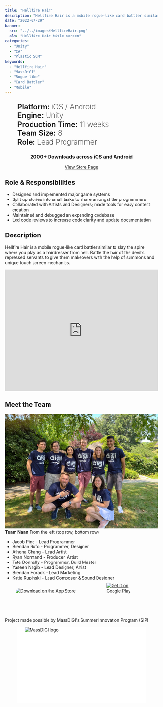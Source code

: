 ```yaml
---
title: "Hellfire Hair"
description: "Hellfire Hair is a mobile rogue-like card battler similar to slay the spire where you play as a hairdresser from hell. Battle the hair of the devil’s repressed servants to give them makeovers with the help of summons and unique touch screen mechanics."
date: "2022-07-29"
banner:
  src: "../../images/HellfireHair.png"
  alt: "Hellfire Hair title screen"
categories:
  - "Unity"
  - "C#"
  - "Plastic SCM"
keywords:
  - "Hellfire Hair"
  - "MassDiGI"
  - "Rogue-like"
  - "Card Battler"
  - "Mobile"
---
```


<style>
  .detailsName {
    text-align: left;
    font-weight: 600;
  }
  .detailsInfo {
    text-align: right;
    font-weight: 200;
    color: var(--subtext-color);
  }
  .airbridgeButton {
    border-radius: var(--border-radius);
    border: 0.125rem solid var(--primary-color);
    background: var(--background-color);
    padding: 0.5rem 1.5rem;
    transition: 25ms ease-out;
    color: var(--primary-color);
    margin-bottom: .5rem;
  }
  .airbridgeButton:hover {
    background: var(--primary-color);
    color: var(--background-color);
  }
  .storePages {
    display: flex; flex-direction: row; justify-content: space-around;
  }
  .storePages > a { margin-top: .75rem }
  .massdigiLogo { width: 400px; height: 250px; object-fit: cover; margin: auto; padding-left: 25px; background: white }
  @media (max-width: 666px) {
    .storePages { flex-direction: column; align-items: center }
  }
</style>

<ul style="font-size: 1.5rem; list-style: none">
  <li>
    <span class="detailsName">Platform:</span>
    <span class="detailsInfo">iOS / Android</span>
  </li>
  <li>
    <span class="detailsName">Engine:</span>
    <span class="detailsInfo">Unity</span>
  </li>
  <li>
    <span class="detailsName">Production Time:</span>
    <span class="detailsInfo">11 weeks</span>
  </li>
  <li>
    <span class="detailsName">Team Size:</span>
    <span class="detailsInfo">8</span>
  </li>
  <li>
    <span class="detailsName">Role:</span>
    <span class="detailsInfo">Lead Programmer</span>
  </li>
</ul>

<div style="text-align: center">
  <h3 style="color: var(--code-block-fun)">
    2000+ Downloads across iOS and Android</h3>
  <a href="https://abr.ge/poqliv" target="_blank" class="airbridgeButton">View Store Page</a>
</div>

## Role & Responsibilities
- Designed and implemented major game systems
- Split up stories into small tasks to share amongst the programmers
- Collaborated with Artists and Designers; made tools for easy content creation
- Maintained and debugged an expanding codebase
- Led code reviews to increase code clarity and update documentation

## Description
Hellfire Hair is a mobile rogue-like card battler similar to slay the spire where you play as a hairdresser from hell. Battle the hair of the devil’s repressed servants to give them makeovers with the help of summons and unique touch screen mechanics.

<iframe style="max-width: min(660px, 100%); max-height: 400px; margin: auto;" width="660" height="440" frameborder="0" src="https://www.youtube.com/embed/pgkDYAey3tw" title="YouTube video player" frameborder="0" allow="accelerometer; autoplay; clipboard-write; encrypted-media; gyroscope; picture-in-picture" allowfullscreen></iframe>

## Meet the Team
![Picture of Team Naan](../../images/SIP22Naan.jpeg)
**Team Naan** <span style="color: var(--subtext-color)">From the left (top row, bottom row)<span>
- Jacob Pine - Lead Programmer
- Brendan Rufo - Programmer, Designer
- Athena Chang - Lead Artist
- Ryan Normand - Producer, Artist
- Tate Donnelly - Programmer, Build Master
- Yaseen Nagib - Lead Designer, Artist
- Brendan Horack - Lead Marketing
- Katie Rupinski - Lead Composer & Sound Designer

<div class="storePages">
  <a href="https://apps.apple.com/us/app/hellfire-hair/id1630220119?itsct=apps_box_badge&amp;itscg=30200" style="display: block; overflow: hidden; border-radius: 13px; width: 250px; height: 83px;">
    <img src="https://tools.applemediaservices.com/api/badges/download-on-the-app-store/black/en-us?size=250x83&amp;releaseDate=1659312000&h=2b5cbfaedbf1f866a2a579cb9d9a9473" alt="Download on the App Store" style="border-radius: 13px; width: 100%; height: 100%">
  </a>
  <a href='https://play.google.com/store/apps/details?id=com.MassDiGi.Naan&pcampaignid=pcampaignidMKT-Other-global-all-co-prtnr-py-PartBadge-Mar2515-1'>
    <img alt='Get it on Google Play' style="max-height: 123px; margin: -20px" src='https://play.google.com/intl/en_us/badges/static/images/badges/en_badge_web_generic.png'/>
  </a>
</div>

Project made possible by MassDiGI's Summer Innovation Program (SIP)
<div style="display: flex; justify-content: around">
  <img class="massdigiLogo" src="https://pbs.twimg.com/profile_images/1402363749831426052/PQItLPnn_400x400.jpg" alt="MassDiGI logo"/>
</div>
